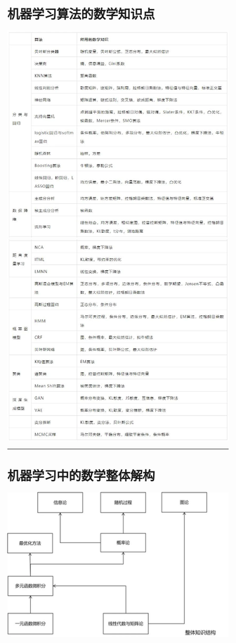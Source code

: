 # 机器学习算法的数学知识点

![image text](https://raw.githubusercontent.com/burningmysoul2077/Notes/main/ScreenShots/%E6%9C%BA%E5%99%A8%E5%AD%A6%E4%B9%A0%E4%B8%AD%E7%9A%84%E6%95%B0%E5%AD%A6/Pasted%20image%2020230331152446.png)
![image text](https://raw.githubusercontent.com/burningmysoul2077/Notes/main/ScreenShots/%E6%9C%BA%E5%99%A8%E5%AD%A6%E4%B9%A0%E4%B8%AD%E7%9A%84%E6%95%B0%E5%AD%A6/Pasted%20image%2020230331152538.png)

------

# 机器学习中的数学整体解构


![image text](https://raw.githubusercontent.com/burningmysoul2077/Notes/main/ScreenShots/%E6%9C%BA%E5%99%A8%E5%AD%A6%E4%B9%A0%E4%B8%AD%E7%9A%84%E6%95%B0%E5%AD%A6/Pasted%20image%2020230331152709.png)


